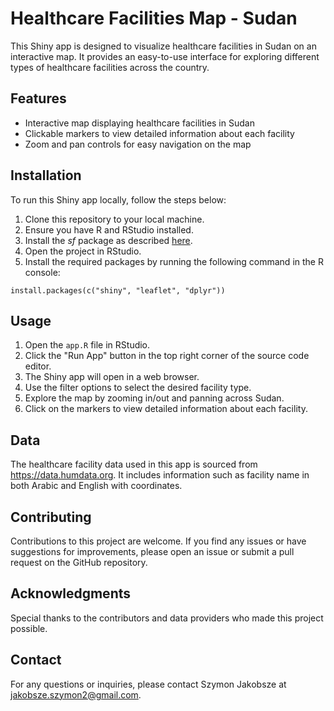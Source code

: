 # Healthcare Facilities Map - Sudan

This Shiny app is designed to visualize healthcare facilities in Sudan on an interactive map. It provides an easy-to-use interface for exploring different types of healthcare facilities across the country.

## Features

-   Interactive map displaying healthcare facilities in Sudan
-   Clickable markers to view detailed information about each facility
-   Zoom and pan controls for easy navigation on the map

## Installation

To run this Shiny app locally, follow the steps below:

1.  Clone this repository to your local machine.
2.  Ensure you have R and RStudio installed.
3.  Install the *sf* package as described [here](https://github.com/r-spatial/sf).
4.  Open the project in RStudio.
5.  Install the required packages by running the following command in the R console:

```install.packages(c("shiny", "leaflet", "dplyr"))```

## Usage

1.  Open the `app.R` file in RStudio.
2.  Click the "Run App" button in the top right corner of the source code editor.
3.  The Shiny app will open in a web browser.
4.  Use the filter options to select the desired facility type.
5.  Explore the map by zooming in/out and panning across Sudan.
6.  Click on the markers to view detailed information about each facility.

## Data

The healthcare facility data used in this app is sourced from <https://data.humdata.org>. It includes information such as facility name in both Arabic and English with coordinates.

## Contributing

Contributions to this project are welcome. If you find any issues or have suggestions for improvements, please open an issue or submit a pull request on the GitHub repository.

## Acknowledgments

Special thanks to the contributors and data providers who made this project possible.

## Contact

For any questions or inquiries, please contact Szymon Jakobsze at jakobsze.szymon2@gmail.com.
